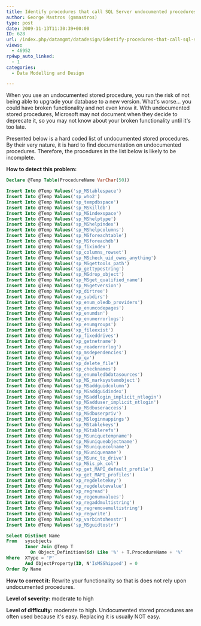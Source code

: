 ```yaml
---
title: Identify procedures that call SQL Server undocumented procedures
author: George Mastros (gmmastros)
type: post
date: 2009-11-13T11:30:39+00:00
ID: 628
url: /index.php/datamgmt/datadesign/identify-procedures-that-call-sql-server/
views:
  - 46952
rp4wp_auto_linked:
  - 1
categories:
  - Data Modelling and Design

---
```

When you use an undocumented stored procedure, you run the risk of not being able to upgrade your database to a new version. What's worse... you could have broken functionality and not even know it. With undocumented stored procedures, Microsoft may not document when they decide to deprecate it, so you may not know about your broken functionality until it's too late.

Presented below is a hard coded list of undocumented stored procedures. By their very nature, it is hard to find documentation on undocumented procedures. Therefore, the procedures in the list below is likely to be incomplete.

**How to detect this problem:**

```sql
Declare @Temp Table(ProcedureName VarChar(50))

Insert Into @Temp Values('sp_MStablespace')
Insert Into @Temp Values('sp_who2')
Insert Into @Temp Values('sp_tempdbspace')
Insert Into @Temp Values('sp_MSkilldb')
Insert Into @Temp Values('sp_MSindexspace')
Insert Into @Temp Values('sp_MShelptype')
Insert Into @Temp Values('sp_MShelpindex')
Insert Into @Temp Values('sp_MShelpcolumns')
Insert Into @Temp Values('sp_MSforeachtable')
Insert Into @Temp Values('sp_MSforeachdb')
Insert Into @Temp Values('sp_fixindex')
Insert Into @Temp Values('sp_columns_rowset')
Insert Into @Temp Values('sp_MScheck_uid_owns_anything')
Insert Into @Temp Values('sp_MSgettools_path')
Insert Into @Temp Values('sp_gettypestring')
Insert Into @Temp Values('sp_MSdrop_object')
Insert Into @Temp Values('sp_MSget_qualified_name')
Insert Into @Temp Values('sp_MSgetversion')
Insert Into @Temp Values('xp_dirtree')
Insert Into @Temp Values('xp_subdirs')
Insert Into @Temp Values('xp_enum_oledb_providers')
Insert Into @Temp Values('xp_enumcodepages')
Insert Into @Temp Values('xp_enumdsn')
Insert Into @Temp Values('xp_enumerrorlogs')
Insert Into @Temp Values('xp_enumgroups')
Insert Into @Temp Values('xp_fileexist')
Insert Into @Temp Values('xp_fixeddrives')
Insert Into @Temp Values('xp_getnetname')
Insert Into @Temp Values('xp_readerrorlog')
Insert Into @Temp Values('sp_msdependencies')
Insert Into @Temp Values('xp_qv')
Insert Into @Temp Values('xp_delete_file')
Insert Into @Temp Values('sp_checknames')
Insert Into @Temp Values('sp_enumoledbdatasources')
Insert Into @Temp Values('sp_MS_marksystemobject')
Insert Into @Temp Values('sp_MSaddguidcolumn')
Insert Into @Temp Values('sp_MSaddguidindex')
Insert Into @Temp Values('sp_MSaddlogin_implicit_ntlogin')
Insert Into @Temp Values('sp_MSadduser_implicit_ntlogin')
Insert Into @Temp Values('sp_MSdbuseraccess')
Insert Into @Temp Values('sp_MSdbuserpriv')
Insert Into @Temp Values('sp_MSloginmappings')
Insert Into @Temp Values('sp_MStablekeys')
Insert Into @Temp Values('sp_MStablerefs')
Insert Into @Temp Values('sp_MSuniquetempname')
Insert Into @Temp Values('sp_MSuniqueobjectname')
Insert Into @Temp Values('sp_MSuniquecolname')
Insert Into @Temp Values('sp_MSuniquename')
Insert Into @Temp Values('sp_MSunc_to_drive')
Insert Into @Temp Values('sp_MSis_pk_col')
Insert Into @Temp Values('xp_get_MAPI_default_profile')
Insert Into @Temp Values('xp_get_MAPI_profiles')
Insert Into @Temp Values('xp_regdeletekey')
Insert Into @Temp Values('xp_regdeletevalue')
Insert Into @Temp Values('xp_regread')
Insert Into @Temp Values('xp_regenumvalues')
Insert Into @Temp Values('xp_regaddmultistring')
Insert Into @Temp Values('xp_regremovemultistring')
Insert Into @Temp Values('xp_regwrite')
Insert Into @Temp Values('xp_varbintohexstr')
Insert Into @Temp Values('sp_MSguidtostr')

Select Distinct Name 
From   sysobjects 
       Inner Join @Temp T
         On Object_Definition(id) Like '%' + T.ProcedureName + '%'		
Where  XType = 'P'
       And ObjectProperty(ID, N'IsMSShipped') = 0
Order By Name
```
**How to correct it:** Rewrite your functionality so that is does not rely upon undocumented procedures.

**Level of severity:** moderate to high

**Level of difficulty:** moderate to high. Undocumented stored procedures are often used because it's easy. Replacing it is usually NOT easy.